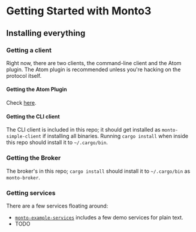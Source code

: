 # Getting Started with Monto3

## Installing everything

### Getting a client

Right now, there are two clients, the command-line client and the Atom plugin.
The Atom plugin is recommended unless you're hacking on the protocol itself.

#### Getting the Atom Plugin

Check [here](https://github.umn.edu/melt/monto-atom#installing).

#### Getting the CLI client

The CLI client is included in this repo; it should get installed as `monto-simple-client` if installing all binaries.
Running `cargo install` when inside this repo should install it to `~/.cargo/bin`.

### Getting the Broker

The broker's in this repo; `cargo install` should install it to `~/.cargo/bin` as `monto-broker`.

### Getting services

There are a few services floating around:

 - [`monto-example-services`](https://github.com/melt-umn/monto-example-services) includes a few demo services for plain text.
 - TODO
